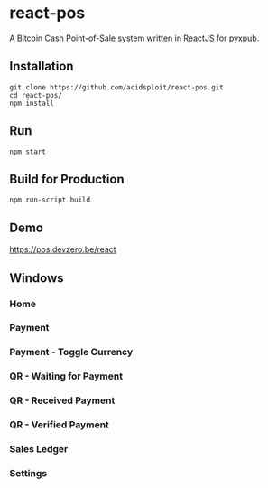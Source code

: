 # react-pos
A Bitcoin Cash Point-of-Sale system written in ReactJS for [pyxpub](https://github.com/acidsploit/pyxpub).

## Installation
    git clone https://github.com/acidsploit/react-pos.git
    cd react-pos/
    npm install
    
## Run
    npm start
    
## Build for Production
    npm run-script build
    
## Demo
https://pos.devzero.be/react

## Windows
### Home

### Payment

### Payment - Toggle Currency

### QR - Waiting for Payment

### QR - Received Payment

### QR - Verified Payment

### Sales Ledger

### Settings
